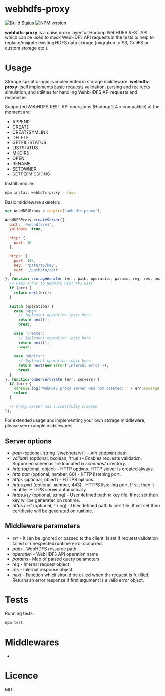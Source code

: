 webhdfs-proxy
=============

[![Build Status](https://travis-ci.org/harrisiirak/webhdfs-proxy.png?branch=master)](https://travis-ci.org/harrisiirak/webhdfs-proxy)
[![NPM version](https://badge.fury.io/js/webhdfs-proxy.png)](http://badge.fury.io/js/webhdfs-proxy)

**webhdfs-proxy** is a naive proxy layer for Hadoop WebHDFS REST API, which can be used to mock WebHDFS API requests in the tests or help to 
replace/migrate existing HDFS data storage (migration to S3, GridFS or custom storage etc.).

# Usage

Storage specific logic is implemented in storage middleware.
**webhdfs-proxy** itself implements basic requests validation, parsing and redirects simulation, and utilities for handling WehbHDFS API requests and responses.


Supported WebHDFS REST API operations (Hadoop 2.4.x compatible) at the moment are:

*  APPEND
*  CREATE
*  CREATESYMLINK
*  DELETE
*  GETFILESTATUS
*  LISTSTATUS
*  MKDIRS
*  OPEN
*  RENAME
*  SETOWNER
*  SETPERMISSIONS

Install module:

```bash
npm install webhdfs-proxy --save
```

Basic middleware skeleton:


```js
var WebHDFSProxy = require('webhdfs-proxy');

WebHDFSProxy.createServer({
  path: '/webhdfs/v1',
  validate: true,

  http: {
    port: 80
  },

  https: {
    port: 443,
    key: '/path/to/key',
    cert: '/path/to/cert'
  }
}, function storageHandler (err, path, operation, params, req, res, next) {
  // Pass error to WebHDFS REST API user
  if (err) {
    return next(err);
  }

  switch (operation) {
    case 'open':
      // Implement operation logic here
      return next();
      break;

    case 'create':
      // Implement operation logic here
      return next();
      break;
      
    case 'mkdirs':
      // Implement operation logic here
      return next(new Error('Internal error'));
      break;
  }
}, function onServerCreate (err, servers) {
  if (err) {
    console.log('WebHDFS proxy server was not created: ' + err.message);
    return;
  }

  // Proxy server was successfully created
});
```

For extended usage and implementing your own storage middleware, please see example middlewares.

## Server options

*  *path*  (optional, string, '/webhdfs/v1') - API endpoint path
*  *validate* (optional, boolean, 'true') - Enables requests validation. Supported schemas are loacated in *schemas/* directory.
*  *http* (optional, object) - HTTP options. HTTP server is created always.
*  *http.port* (optional, number, 80) - HTTP listening port.
*  *https* (optional, object) - HTTPS options.
*  *https.port* (optional, number, 443) - HTTPS listening port. If set then it enables HTTPS server automatically.
*  *https.key* (optional, string) - User defined path to key file. If not set then key will be generated on runtime.
*  *https.cert* (optional, string) - User defined path to cert file. If not set then certificate will be generated on runtime.

## Middleware parameters

*  *err* - It can be ignored or passed to the client. Is set if request validation failed or unexpected runtime error occurred. 
*  *path* - WebHDFS resource path
*  *operation* - WebHDFS API operation name
*  *params* - Map of parsed query parameters
*  *req* - Internal request object
*  *res* - Internal response object
*  *next* - Function which should be called when the request is fulfilled. Returns an error response if first argument is a valid error object.


# Tests

Running tests:

```bash
npm test
```

# Middlewares

*  

# Licence

MIT
